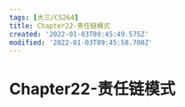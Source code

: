 ```yaml
---
tags: [大三/CS264]
title: Chapter22-责任链模式
created: '2022-01-03T09:45:49.575Z'
modified: '2022-01-03T09:45:58.700Z'
---
```


# Chapter22-责任链模式
